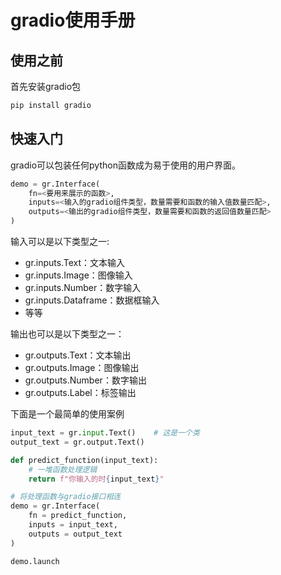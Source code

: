 # gradio使用手册
## 使用之前
首先安装gradio包
```bash
pip install gradio
```

## 快速入门
gradio可以包装任何python函数成为易于使用的用户界面。
```python
demo = gr.Interface(
    fn=<要用来展示的函数>,
    inputs=<输入的gradio组件类型，数量需要和函数的输入值数量匹配>,
    outputs=<输出的gradio组件类型，数量需要和函数的返回值数量匹配>
)
```

输入可以是以下类型之一:
- gr.inputs.Text：文本输入
- gr.inputs.Image：图像输入
- gr.inputs.Number：数字输入
- gr.inputs.Dataframe：数据框输入
- 等等

输出也可以是以下类型之一：
- gr.outputs.Text：文本输出
- gr.outputs.Image：图像输出
- gr.outputs.Number：数字输出
- gr.outputs.Label：标签输出

下面是一个最简单的使用案例
```python
input_text = gr.input.Text()    # 这是一个类
output_text = gr.output.Text()

def predict_function(input_text):
    # 一堆函数处理逻辑
    return f"你输入的时{input_text}"

# 将处理函数与gradio接口相连
demo = gr.Interface(
    fn = predict_function,
    inputs = input_text,
    outputs = output_text
)

demo.launch
```



## 